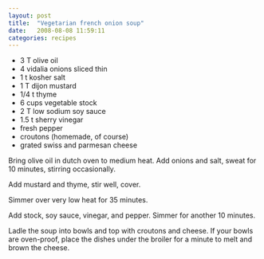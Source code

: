 ```yaml
---
layout: post
title:  "Vegetarian french onion soup"
date:   2008-08-08 11:59:11
categories: recipes
---
```


* 3 T olive oil
* 4 vidalia onions sliced thin
* 1 t kosher salt
* 1 T dijon mustard
* 1/4 t thyme
* 6 cups vegetable stock
* 2 T low sodium soy sauce
* 1.5 t sherry vinegar
* fresh pepper
* croutons (homemade, of course)
* grated swiss and parmesan cheese

Bring olive oil in dutch oven to medium heat. Add onions and salt, sweat for 10 minutes, stirring occasionally.

Add mustard and thyme, stir well, cover.

Simmer over very low heat for 35 minutes.

Add stock, soy sauce, vinegar, and pepper. Simmer for another 10 minutes.

Ladle the soup into bowls and top with croutons and cheese. If your bowls are oven-proof, place the dishes under the broiler for a minute to melt and brown the cheese.
